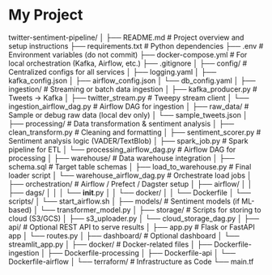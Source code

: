 # My Project

twitter-sentiment-pipeline/
│
├── README.md                         # Project overview and setup instructions
├── requirements.txt                  # Python dependencies
├── .env                              # Environment variables (do not commit)
├── docker-compose.yml                # For local orchestration (Kafka, Airflow, etc.)
├── .gitignore
│
├── config/                           # Centralized configs for all services
│   ├── logging.yaml
│   ├── kafka_config.json
│   ├── airflow_config.json
│   └── db_config.yaml
│
├── ingestion/                        # Streaming or batch data ingestion
│   ├── kafka_producer.py             # Tweets → Kafka
│   ├── twitter_stream.py             # Tweepy stream client
│   └── ingestion_airflow_dag.py      # Airflow DAG for ingestion
│
├── raw_data/                         # Sample or debug raw data (local dev only)
│   └── sample_tweets.json
│
├── processing/                       # Data transformation & sentiment analysis
│   ├── clean_transform.py            # Cleaning and formatting
│   ├── sentiment_scorer.py           # Sentiment analysis logic (VADER/TextBlob)
│   ├── spark_job.py                  # Spark pipeline for ETL
│   └── processing_airflow_dag.py     # Airflow DAG for processing
│
├── warehouse/                        # Data warehouse integration
│   ├── schema.sql                    # Target table schemas
│   ├── load_to_warehouse.py          # Final loader script
│   └── warehouse_airflow_dag.py      # Orchestrate load jobs
│
├── orchestration/                    # Airflow / Prefect / Dagster setup
│   ├── airflow/
│   │   ├── dags/
│   │   │   └── __init__.py
│   │   └── docker/
│   │       └── Dockerfile
│   └── scripts/
│       └── start_airflow.sh
│
├── models/                           # Sentiment models (if ML-based)
│   └── transformer_model.py
│
├── storage/                          # Scripts for storing to cloud (S3/GCS)
│   ├── s3_uploader.py
│   └── cloud_storage_dag.py
│
├── api/                              # Optional REST API to serve results
│   ├── app.py                        # Flask or FastAPI app
│   └── routes.py
│
├── dashboard/                        # Optional dashboard
│   └── streamlit_app.py
│
├── docker/                           # Docker-related files
│   ├── Dockerfile-ingestion
│   ├── Dockerfile-processing
│   ├── Dockerfile-api
│   └── Dockerfile-airflow
│
└── terraform/                        # Infrastructure as Code
    └── main.tf
